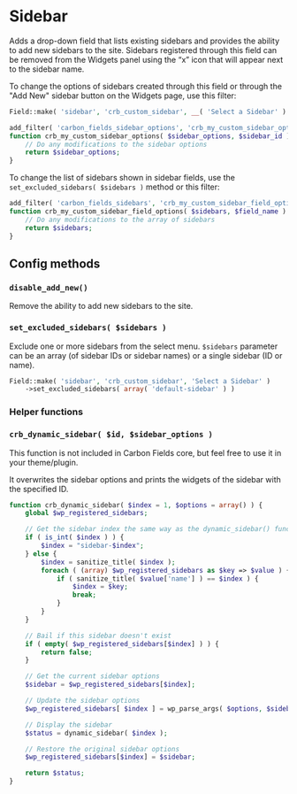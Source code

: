 # Sidebar

Adds a drop-down field that lists existing sidebars and provides the ability to add new sidebars to the site. Sidebars registered through this field can be removed from the Widgets panel using the “x” icon that will appear next to the sidebar name.

To change the options of sidebars created through this field or through the "Add New" sidebar button on the Widgets page, use this filter:

```php
Field::make( 'sidebar', 'crb_custom_sidebar', __( 'Select a Sidebar' ) )
```

```php
add_filter( 'carbon_fields_sidebar_options', 'crb_my_custom_sidebar_options' );
function crb_my_custom_sidebar_options( $sidebar_options, $sidebar_id ) {
    // Do any modifications to the sidebar options
    return $sidebar_options;
}
```

To change the list of sidebars shown in sidebar fields, use the `set_excluded_sidebars( $sidebars )` method or this filter:

```php
add_filter( 'carbon_fields_sidebars', 'crb_my_custom_sidebar_field_options' );
function crb_my_custom_sidebar_field_options( $sidebars, $field_name ) {
    // Do any modifications to the array of sidebars
    return $sidebars;
}
```

## Config methods

### `disable_add_new()`

Remove the ability to add new sidebars to the site.

### `set_excluded_sidebars( $sidebars )`

Exclude one or more sidebars from the select menu. `$sidebars` parameter can be an array (of sidebar IDs or sidebar names) or a single sidebar (ID or name).

```php
Field::make( 'sidebar', 'crb_custom_sidebar', 'Select a Sidebar' )
    ->set_excluded_sidebars( array( 'default-sidebar' ) )
```

### Helper functions

### `crb_dynamic_sidebar( $id, $sidebar_options )`

This function is not included in Carbon Fields core, but feel free to use it in your theme/plugin.

It overwrites the sidebar options and prints the widgets of the sidebar with the specified ID.

```php
function crb_dynamic_sidebar( $index = 1, $options = array() ) {
    global $wp_registered_sidebars;

    // Get the sidebar index the same way as the dynamic_sidebar() function
    if ( is_int( $index ) ) {
        $index = "sidebar-$index";
    } else {
        $index = sanitize_title( $index );
        foreach ( (array) $wp_registered_sidebars as $key => $value ) {
            if ( sanitize_title( $value['name'] ) == $index ) {
                $index = $key;
                break;
            }
        }
    }

    // Bail if this sidebar doesn't exist
    if ( empty( $wp_registered_sidebars[$index] ) ) {
        return false;
    }

    // Get the current sidebar options
    $sidebar = $wp_registered_sidebars[$index];

    // Update the sidebar options
    $wp_registered_sidebars[ $index ] = wp_parse_args( $options, $sidebar );

    // Display the sidebar
    $status = dynamic_sidebar( $index );

    // Restore the original sidebar options
    $wp_registered_sidebars[$index] = $sidebar;

    return $status;
}
```
